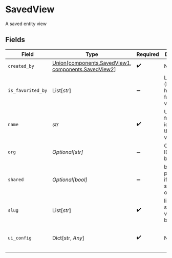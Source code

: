 # SavedView

A saved entity view


## Fields

| Field                                                                                                                                                           | Type                                                                                                                                                            | Required                                                                                                                                                        | Description                                                                                                                                                     | Example                                                                                                                                                         |
| --------------------------------------------------------------------------------------------------------------------------------------------------------------- | --------------------------------------------------------------------------------------------------------------------------------------------------------------- | --------------------------------------------------------------------------------------------------------------------------------------------------------------- | --------------------------------------------------------------------------------------------------------------------------------------------------------------- | --------------------------------------------------------------------------------------------------------------------------------------------------------------- |
| `created_by`                                                                                                                                                    | [Union[components.SavedView1, components.SavedView2]](../../models/components/createdby.md)                                                                     | :heavy_check_mark:                                                                                                                                              | N/A                                                                                                                                                             |                                                                                                                                                                 |
| `is_favorited_by`                                                                                                                                               | List[*str*]                                                                                                                                                     | :heavy_minus_sign:                                                                                                                                              | List of users (IDs) that have favorited the view                                                                                                                | 11701                                                                                                                                                           |
| `name`                                                                                                                                                          | *str*                                                                                                                                                           | :heavy_check_mark:                                                                                                                                              | User-friendly identifier for the saved view                                                                                                                     | View listing German                                                                                                                                             |
| `org`                                                                                                                                                           | *Optional[str]*                                                                                                                                                 | :heavy_minus_sign:                                                                                                                                              | Organisation ID a view belongs to                                                                                                                               | 66                                                                                                                                                              |
| `shared`                                                                                                                                                        | *Optional[bool]*                                                                                                                                                | :heavy_minus_sign:                                                                                                                                              | boolean property for if a view is shared with organisation                                                                                                      | true                                                                                                                                                            |
| `slug`                                                                                                                                                          | List[*str*]                                                                                                                                                     | :heavy_check_mark:                                                                                                                                              | list of schemas a view can belong to                                                                                                                            |                                                                                                                                                                 |
| `ui_config`                                                                                                                                                     | Dict[str, *Any*]                                                                                                                                                | :heavy_check_mark:                                                                                                                                              | N/A                                                                                                                                                             | {"filters":{"customer_name":"suresh test","_tags":"360"},"table_layout":{"opportunity":{"page":1,"sort":"_created_at:desc","pageSize":25,"columnSettings":[]}}} |